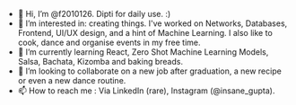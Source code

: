 - 👋 Hi, I’m @f2010126. Dipti for daily use. :)
- 👀 I’m interested in: creating things. I've worked on Networks, Databases, Frontend, UI/UX design, and a hint of Machine Learning. I also like to cook, dance and organise events in my free time.
- 🌱 I’m currently learning React, Zero Shot Machine Learning Models, Salsa, Bachata, Kizomba and baking breads. 
- 💞️ I’m looking to collaborate on a new job after graduation, a new recipe or even a new dance routine.
- 📫 How to reach me : Via LinkedIn (rare), Instagram (@insane_gupta).

<!---
f2010126/f2010126 is a ✨ special ✨ repository because its `README.md` (this file) appears on your GitHub profile.
You can click the Preview link to take a look at your changes.
--->
